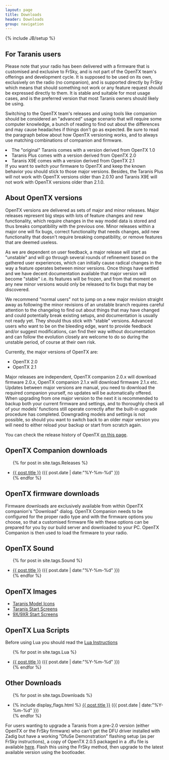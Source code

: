 ```yaml
---
layout: page
title: Downloads
header: Downloads
group: navigation
---
```

{% include JB/setup %}

## For Taranis users
Please note that your radio has been delivered with a firmware that is customised and exclusive to FrSky, and is not part of the OpenTX team's offerings and development cycle. It is supposed to be used on its own, exclusively on the radio (no companion), and is supported directly by FrSky which means that should something not work or any feature request should be expressed directly to them. It is stable and suitable for most usage cases, and is the preferred version that most Taranis owners should likely be using. 

Switching to the OpenTX team's releases and using tools like companion should be considered an "advanced" usage scenario that will require some computer knowledge, a bunch of reading to find out about the differences and may cause headaches if things don't go as expected. Be sure to read the paragraph below about how OpenTX versioning works, and to always use matching combinations of companion and firmware.
<li>The "original" Taranis comes with a version derived from OpenTX 1.0</li>
<li>Taranis Plus comes with a version derived from OpenTX 2.0</li>
<li>Taranis X9E comes with a version derived from OpenTX 2.1</li>
If you want to switch your firmware to OpenTX and keep the known behavior you should stick to those major versions.
Besides, the Taranis Plus will not work with OpenTX versions older than 2.0.10 and Taranis X9E will not work with OpenTX versions older than 2.1.0.

## About OpenTX versions
OpenTX versions are delivered as sets of major and minor releases. Major releases represent big steps with lots of feature changes and new functionality, which require changes in the way model data is stored and thus breaks compatibility with the previous one. Minor releases within a major one will fix bugs, correct functionality that needs changes, add new functionality that doesn't require breaking compatibility, or remove features that are deemed useless. 

As we are dependent on user feedback, a major release will start as "unstable" and will go through several rounds of refinement based on the gathered user experiences, which can initially cause radical changes in the way a feature operates between minor versions. Once things have settled and we have decent documentation available that major version will become "stable" i.e. its features will be frozen, and from that moment on any new minor versions would only be released to fix bugs that may be discovered. 

We recommend "normal users" not to jump on a new major revision straight away as following the minor revisions of an unstable branch requires careful attention to the changelog to find out about things that may have changed and could potentially break existing setups, and documentation is usually not ready yet. They should thus stick with "stable" versions. Advanced users who want to be on the bleeding edge, want to provide feedback and/or suggest modifications, can find their way without documentation and can follow the evolution closely are welcome to do so during the unstable period, of course at their own risk. 

Currently, the major versions of OpenTX are:
<ul>
<li>OpenTX 2.0</li>
<li>OpenTX 2.1</li>
</ul>

Major releases are independent, OpenTX companion 2.0.x will download firmware 2.0.x, OpenTX companion 2.1.x will download firmware 2.1.x etc. Updates between major versions are manual, you need to download the required companion yourself, no updates will be automatically offered. When upgrading from one major version to the next it is recommended to backup both your current firmware and settings, and to thoroughly check all of your models' functions still operate correctly after the built-in upgrade procedure has completed. Downgrading models and settings is not possible, so should you want to switch back to an older major version you will need to either reload your backup or start from scratch again.
 
You can check the release history of OpenTX [on this page](https://github.com/opentx/opentx/releases).
 
## OpenTX Companion downloads

<ul class="posts">

<!-- Insert Fixed List Items Here -->

{% for post in site.tags.Releases %}
  <div class="post_info">
    <li>
         <a href="{{ post.url }}">{{ post.title }}</a>
         <span>({{ post.date | date:"%Y-%m-%d" }})</span>
    </li>
    </div>
{% endfor %}
</ul>

## OpenTX firmware downloads

Firmware downloads are exclusively available from within OpenTX companion's "Download" dialog. OpenTX Companion needs to be configured for the proper radio type and with the firmware options you choose, so that a customised firmware file with these options can be prepared for you by our build server and downloaded to your PC. OpenTX Companion is then used to load the firmware to your radio.  

## OpenTX Sound
<ul class="posts">

<!-- Insert Fixed List Items Here -->

{% for post in site.tags.Sound %}
  <div class="post_info">
    <li>
         <a href="{{ post.url }}">{{ post.title }}</a>
         <span>({{ post.date | date:"%Y-%m-%d" }})</span>
    </li>
    </div>
{% endfor %}
</ul>


## OpenTX Images
<ul>
<li><a href="icons-taranis.html">Taranis Model Icons</a></li>
<li><a href="screens-taranis.html">Taranis Start Screens</a></li>
<li><a href="screens-9x.html">9X/9XR Start Screens</a></li>
</ul>


## OpenTX Lua Scripts
 
Before using Lua you should read the [Lua Instructions](lua-instructions.html) 

<ul class="posts">

<!-- Insert Fixed List Items Here -->

{% for post in site.tags.Lua %}
  <div class="post_info">
    <li>
         <a href="{{ post.url }}">{{ post.title }}</a>
         <span>({{ post.date | date:"%Y-%m-%d" }})</span>
    </li>
    </div>
{% endfor %}
</ul>


## Other Downloads
<ul class="posts">

<!-- Insert Fixed List Items Here -->

{% for post in site.tags.Downloads %}
  <div class="post_info">
    <li>
         {% include display_flags.html %}
         <a href="{{ post.url }}">{{ post.title }}</a>
         <span>({{ post.date | date:"%Y-%m-%d" }})</span>
    </li>
    </div>
{% endfor %}
</ul>

For users wanting to upgrade a Taranis from a pre-2.0 version (either OpenTX or the FrSky firmware) who can't get the DFU driver installed with Zadig but have a working "DfuSe Demonstration" flashing setup (as per FrSky instructions), a copy of OpenTX 2.0.5 packaged in a .dfu file is available [here](http://downloads-20.open-tx.org/companion/opentx-taranis-en-2.0.5.dfu). Flash this using the FrSky method, then upgrade to the latest available version using the bootloader.
<!--  -->